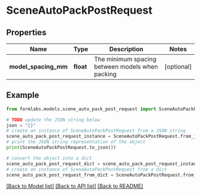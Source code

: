 # SceneAutoPackPostRequest


## Properties

Name | Type | Description | Notes
------------ | ------------- | ------------- | -------------
**model_spacing_mm** | **float** | The minimum spacing between models when packing | [optional] 

## Example

```python
from formlabs.models.scene_auto_pack_post_request import SceneAutoPackPostRequest

# TODO update the JSON string below
json = "{}"
# create an instance of SceneAutoPackPostRequest from a JSON string
scene_auto_pack_post_request_instance = SceneAutoPackPostRequest.from_json(json)
# print the JSON string representation of the object
print(SceneAutoPackPostRequest.to_json())

# convert the object into a dict
scene_auto_pack_post_request_dict = scene_auto_pack_post_request_instance.to_dict()
# create an instance of SceneAutoPackPostRequest from a dict
scene_auto_pack_post_request_from_dict = SceneAutoPackPostRequest.from_dict(scene_auto_pack_post_request_dict)
```
[[Back to Model list]](../README.md#documentation-for-models) [[Back to API list]](../README.md#documentation-for-api-endpoints) [[Back to README]](../README.md)


